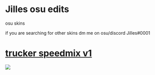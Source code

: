 # Jilles osu edits
osu skins

if you are searching for other skins dm me on osu/discord
Jilles#0001




# [trucker speedmix v1](https://b.catgirlsare.sexy/U0tZzohD.osk)
![](https://cdn.discordapp.com/attachments/1026255656937865276/1026256736815951962/screenshot475.jpg)

